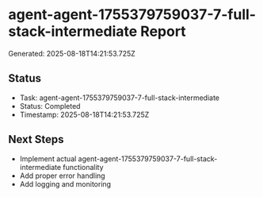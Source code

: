 # agent-agent-1755379759037-7-full-stack-intermediate Report

Generated: 2025-08-18T14:21:53.725Z

## Status
- Task: agent-agent-1755379759037-7-full-stack-intermediate
- Status: Completed
- Timestamp: 2025-08-18T14:21:53.725Z

## Next Steps
- Implement actual agent-agent-1755379759037-7-full-stack-intermediate functionality
- Add proper error handling
- Add logging and monitoring

